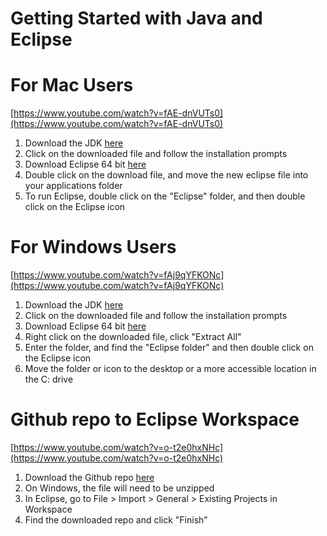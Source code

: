 # Getting Started with Java and Eclipse

# For Mac Users

[https://www.youtube.com/watch?v=fAE-dnVUTs0](https://www.youtube.com/watch?v=fAE-dnVUTs0)

1. Download the JDK [here](http://www.oracle.com/technetwork/java/javase/downloads/jdk10-downloads-4416644.html)
2. Click on the downloaded file and follow the installation prompts
3. Download Eclipse 64 bit [here](https://www.eclipse.org/downloads/)
4. Double click on the download file, and move the new eclipse file into your applications folder
5. To run Eclipse, double click on the "Eclipse" folder, and then double click on the Eclipse icon

# For Windows Users

[https://www.youtube.com/watch?v=fAj9qYFKONc](https://www.youtube.com/watch?v=fAj9qYFKONc)

1. Download the JDK [here](http://www.oracle.com/technetwork/java/javase/downloads/jdk10-downloads-4416644.html)
2. Click on the downloaded file and follow the installation prompts
3. Download Eclipse 64 bit [here](https://www.eclipse.org/downloads/)
4. Right click on the downloaded file, click "Extract All"
5. Enter the folder, and find the "Eclipse folder" and then double click on the Eclipse icon
6. Move the folder or icon to the desktop or a more accessible location in the C: drive

# Github repo to Eclipse Workspace

[https://www.youtube.com/watch?v=o-t2e0hxNHc](https://www.youtube.com/watch?v=o-t2e0hxNHc)

1. Download the Github repo [here](https://github.com/Anidude234/Java_Curriculum)
2. On Windows, the file will need to be unzipped
3. In Eclipse, go to File > Import > General > Existing Projects in Workspace
4. Find the downloaded repo and click "Finish"

